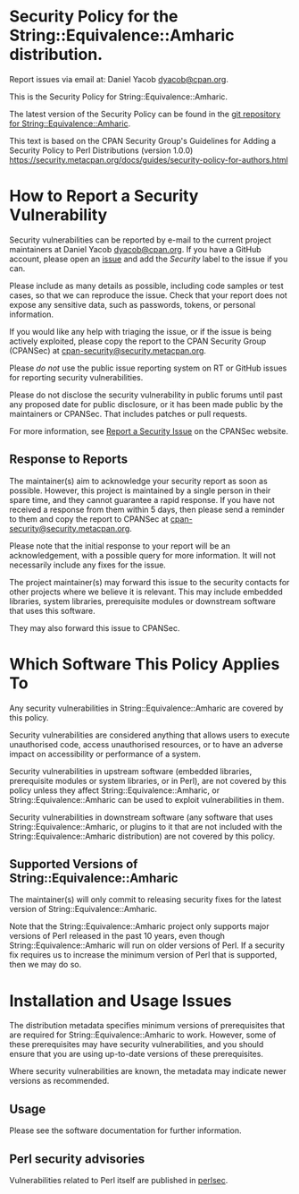# Security Policy for the String::Equivalence::Amharic distribution.

Report issues via email at: Daniel Yacob <dyacob@cpan.org>.


This is the Security Policy for String::Equivalence::Amharic.

The latest version of the Security Policy can be found in the
[git repository for String::Equivalence::Amharic](https://github.com/dyacob/String-Equivalence-Amharic/blob/main/SECURITY.md).

This text is based on the CPAN Security Group's Guidelines for Adding
a Security Policy to Perl Distributions (version 1.0.0)
https://security.metacpan.org/docs/guides/security-policy-for-authors.html

# How to Report a Security Vulnerability

Security vulnerabilities can be reported by e-mail to the current
project maintainers at Daniel Yacob <dyacob@cpan.org>. If you have
a GitHub account, please open an [issue](https://github.com/dyacob/String-Equivalence-Amharic/issues) and
add the *Security* label to the issue if you can.

Please include as many details as possible, including code samples
or test cases, so that we can reproduce the issue.  Check that your
report does not expose any sensitive data, such as passwords,
tokens, or personal information.

If you would like any help with triaging the issue, or if the issue
is being actively exploited, please copy the report to the CPAN
Security Group (CPANSec) at <cpan-security@security.metacpan.org>.

Please *do not* use the public issue reporting system on RT or
GitHub issues for reporting security vulnerabilities.

Please do not disclose the security vulnerability in public forums
until past any proposed date for public disclosure, or it has been
made public by the maintainers or CPANSec.  That includes patches or
pull requests.

For more information, see
[Report a Security Issue](https://security.metacpan.org/docs/report.html)
on the CPANSec website.

## Response to Reports

The maintainer(s) aim to acknowledge your security report as soon as
possible.  However, this project is maintained by a single person in
their spare time, and they cannot guarantee a rapid response.  If you
have not received a response from them within 5 days, then
please send a reminder to them and copy the report to CPANSec at
<cpan-security@security.metacpan.org>.

Please note that the initial response to your report will be an
acknowledgement, with a possible query for more information.  It
will not necessarily include any fixes for the issue.

The project maintainer(s) may forward this issue to the security
contacts for other projects where we believe it is relevant.  This
may include embedded libraries, system libraries, prerequisite
modules or downstream software that uses this software.

They may also forward this issue to CPANSec.

# Which Software This Policy Applies To

Any security vulnerabilities in String::Equivalence::Amharic are covered by this policy.

Security vulnerabilities are considered anything that allows users
to execute unauthorised code, access unauthorised resources, or to
have an adverse impact on accessibility or performance of a system.

Security vulnerabilities in upstream software (embedded libraries,
prerequisite modules or system libraries, or in Perl), are not
covered by this policy unless they affect String::Equivalence::Amharic, or String::Equivalence::Amharic can
be used to exploit vulnerabilities in them.

Security vulnerabilities in downstream software (any software that
uses String::Equivalence::Amharic, or plugins to it that are not included with the
String::Equivalence::Amharic distribution) are not covered by this policy.

## Supported Versions of String::Equivalence::Amharic

The maintainer(s) will only commit to releasing security fixes for
the latest version of String::Equivalence::Amharic.

Note that the String::Equivalence::Amharic project only supports major versions of Perl
released in the past 10 years, even though String::Equivalence::Amharic will run on
older versions of Perl.  If a security fix requires us to increase
the minimum version of Perl that is supported, then we may do so.

# Installation and Usage Issues

The distribution metadata specifies minimum versions of
prerequisites that are required for String::Equivalence::Amharic to work.  However, some
of these prerequisites may have security vulnerabilities, and you
should ensure that you are using up-to-date versions of these
prerequisites.

Where security vulnerabilities are known, the metadata may indicate
newer versions as recommended.

## Usage

Please see the software documentation for further information.


## Perl security advisories

Vulnerabilities related to Perl itself are published in [perlsec](https://perldoc.perl.org/perlsec).

